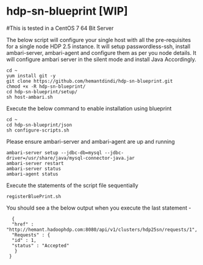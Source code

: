 # hdp-sn-blueprint [WIP]

#This is tested in a CentOS 7 64 Bit Server

The below script will configure your single host with all the pre-requisites for a single node HDP 2.5 instance.
It will setup passwordless-ssh, install ambari-server, ambari-agent and configure them as per you node details.
It will configure ambari server in the silent mode and install Java Accordingly.

    cd ~
    yum install git -y
    git clone https://github.com/hemantdindi/hdp-sn-blueprint.git
    chmod +x -R hdp-sn-blueprint/
    cd hdp-sn-blueprint/setup/
    sh host-ambari.sh
    
Execute the below command to enable installation using blueprint

    cd ~
    cd hdp-sn-blueprint/json
    sh configure-scripts.sh

Please ensure ambari-server and ambari-agent are up and running

    ambari-server setup --jdbc-db=mysql --jdbc-driver=/usr/share/java/mysql-connector-java.jar
    ambari-server restart
    ambari-server status
    ambari-agent status

Execute the statements of the script file sequentially

    registerBluePrint.sh
	   
You should see a the below output when you execute the last statement -

      {
      "href" : "http://hemant.hadoophdp.com:8080/api/v1/clusters/hdp25sn/requests/1",
      "Requests" : {
      "id" : 1,
      "status" : "Accepted"
       } 
     }
